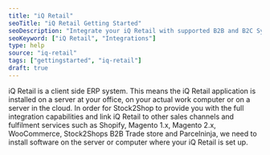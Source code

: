 ```yaml
---
title: "iQ Retail"
seoTitle: "iQ Retail Getting Started"
seoDescription: "Integrate your iQ Retail with supported B2B and B2C Systems through Stock2Shop"
seoKeyword: ["iQ Retail", "Integrations"]
type: help
source: "iq-retail"
tags: ["gettingstarted", "iq-retail"]
draft: true
---
```


iQ Retail is a client side ERP system. This means the iQ Retail application is installed on a server at your office, on your actual work computer or on a server in the cloud. 
In order for Stock2Shop to provide you with the full integration capabilities and link iQ Retail to other sales channels and fulfilment services such as 
Shopify, Magento 1.x, Magento 2.x, WooCommerce, Stock2Shops B2B Trade store and Parcelninja, we need to install software on the server or computer where your iQ Retail is set up.